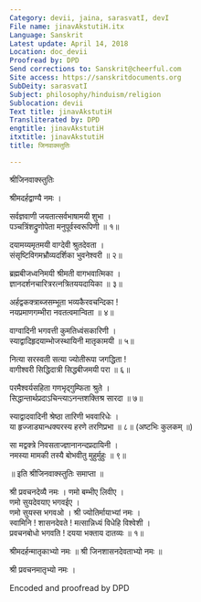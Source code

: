 ```yaml
---
Category: devii, jaina, sarasvatI, devI
File name: jinavAkstutiH.itx
Language: Sanskrit
Latest update: April 14, 2018
Location: doc_devii
Proofread by: DPD
Send corrections to: Sanskrit@cheerful.com
Site access: https://sanskritdocuments.org
SubDeity: sarasvatI
Subject: philosophy/hinduism/religion
Sublocation: devii
Text title: jinavAkstutiH
Transliterated by: DPD
engtitle: jinavAkstutiH
itxtitle: jinavAkstutiH
title: जिनवाक्स्तुतिः

---
```

  
 श्रीजिनवाक्स्तुतिः   
  
श्रीमदर्हद्वाण्यै नमः ।  
  
सर्वज्ञवाणी जयतात्सर्वभाषामयी शुभा ।  
पञ्चत्रिंशद्रुणोपेता मनुपूर्वस्वरूपिणी ॥ १॥  
  
दयामय्यमृतमयी वाग्देवी श्रुतदेवता ।  
संसृष्टिविगमभ्रौव्यदर्शिका भुवनेश्वरी ॥ २॥  
  
ब्रह्मबीजध्वनिमयी श्रीमती वागभवात्मिका ।  
ज्ञानदर्शनचारित्ररत्नत्रितययदायिका ॥ ३॥  
  
अर्हद्वकक्त्राब्जसम्भूता भव्यकैरवचन्दिका !  
नयप्रमाणगम्भीरा नवतत्वमान्विता ॥ ४॥  
  
वाग्वादिनी भगवत्ती कुमतिध्वंसकारिणी ।  
स्याद्वादिहृदयाम्भोजस्थायिनी मातृकामयी ॥ ५॥  
  
नित्या सरस्वती सत्या ज्योतीरूपा जगद्धिता !  
वागीश्वरी सिद्धिदात्री सिद्धबीजमयी परा ॥ ६॥  
  
परमैश्वर्यसहिता गणभृद्गुम्फिता श्रुते ।  
सिद्धान्तार्थप्रदाऽचिन्त्याऽनन्तशक्तिश्र सारदा ॥ ७॥  
  
स्याद्वादवादिनी श्रेष्ठा तारिणी भववारिधेः ।  
या हृज्जाड्यान्धक्यरस्य हरणे तरणिप्रभा ॥ ८॥ (अष्टभिः कुलकम् ॥)  
  
सा मद्वक्त्रे निवसताज्ज्ञानानन्दप्रदायिनी ।  
नमस्या मामकी तस्यै बोभवीतु मुहुर्मुहुः ॥ ९॥  
  
॥ इति श्रीजिनवाक्स्तुतिः समाप्ता ॥  
  
श्री प्रवचनदेव्यै नमः । णमो बम्भीए लिवीए ।  
णमो सुयदेवयाए भगवईए ।  
णमो सुयस्स भगवओ । श्री ज्योतिर्मायाभ्यां नमः ।  
स्वामिनि ! शासनदेवते ! मत्सान्निध्यं विधेहि विश्वेशी ।  
प्रवचनबोधो भगवति ! दयया भक्ताय दातव्यः ॥ १॥  
  
श्रीमदर्हन्मातृकाभ्यो नमः ॥ श्री जिनशासनदेवताभ्यो नमः ॥  
  
श्री प्रवचनमातृभ्यो नमः ।  
  
Encoded and proofread by DPD  
  
